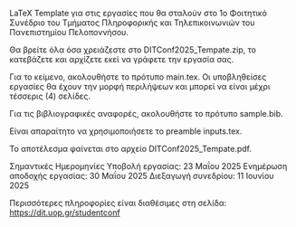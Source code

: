 LaTeX Template για στις εργασίες που θα σταλούν στο 1ο Φοιτητικό Συνέδριο του Τμήματος Πληροφορικής και Τηλεπικοινωνιών του Πανεπιστημίου Πελοποννήσου.

Θα βρείτε όλα όσα χρειάζεστε στο DITConf2025_Tempate.zip, το κατεβάζετε και αρχίζετε εκεί να γράφετε την εργασία σας. 

Για το κείμενο, ακολουθήστε το πρότυπο main.tex. Οι υποβληθείσες εργασίες θα έχουν την μορφή περιλήψεων και μπορεί να είναι μέχρι τέσσερις (4) σελίδες.

Για τις βιβλιογραφικές αναφορές, ακολουθήστε το πρότυπο sample.bib. 

Είναι απαραίτητο να χρησιμοποιήσετε το preamble inputs.tex.

Το αποτέλεσμα φαίνεται στο αρχείο DITConf2025_Tempate.pdf.

Σημαντικές Ημερομηνίες
Υποβολή εργασίας: 23 Μαΐου 2025
Ενημέρωση αποδοχής εργασίας: 30 Μαΐου 2025
Διεξαγωγή συνεδρίου: 11 Ιουνίου 2025

Περισσότερες πληροφορίες είναι διαθέσιμες στη σελίδα: https://dit.uop.gr/studentconf 
